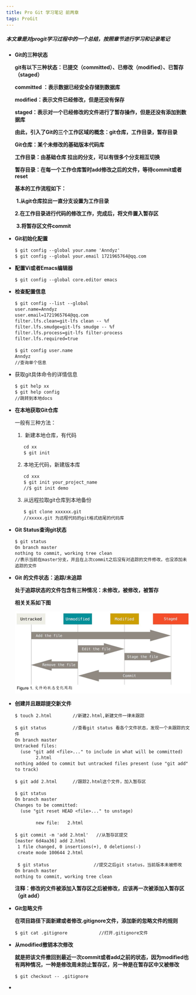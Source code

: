 ```yaml
---
title: Pro Git 学习笔记 前两章
tags: ProGit
---
```

##### 本文章是对progit学习过程中的一个总结，按照章节进行学习和记录笔记
<!--more-->

- **Git的三种状态**

  **git有以下三种状态：已提交（committed）、已修改（modified）、已暂存（staged）**

  **committed ：表示数据已经安全存储到数据库**

  **modified：表示文件已经修改，但是还没有保存**

  **staged：表示对一个已经修改的文件进行了暂存操作，但是还没有添加到数据库**

  **由此，引入了Git的三个工作区域的概念：git仓库，工作目录，暂存目录**

  

  **Git仓库：某个未修改的基础版本代码库**

  **工作目录：由基础仓库 拉出的分支，可以有很多个分支相互切换**

  **暂存目录：在每一个工作仓库暂时add修改之后的文件，等待commit或者reset**

  

  **基本的工作流程如下：**

  ​	**1.从git仓库拉出一直分支设置为工作目录**

  ​	**2.在工作目录进行代码的修改工作，完成后，将文件置入暂存区**

  ​	**3.将暂存区文件commit**

- **Git初始化配置**

  ```shell
  $ git config --global your.name 'Anndyz'
  $ git config --global your.email 1721965764@qq.com
  
  ```

- **配置Vi或者Emacs编辑器**

  ```shell
  $ git config --global core.editor emacs
  ```

- **检查配置信息**

  ```shell
  $ git config --list --global
  user.name=Anndyz
  user.email=1721965764@qq.com
  filter.lfs.clean=git-lfs clean -- %f
  filter.lfs.smudge=git-lfs smudge -- %f
  filter.lfs.process=git-lfs filter-process
  filter.lfs.required=true
  
  $ git config user.name
  Anndyz
  //查询单个信息
  ```

- 获取git具体命令的详情信息

  ```shell
  $ git help xx
  $ git help config
  //跳转到本地docs
  ```

- **在本地获取Git仓库**

  一般有三种方法：

  1. ​	新建本地仓库，有代码

     ```shell
     cd xx
     $ git init
     ```

  2. 本地无代码，新建版本库

     ```shell
     cd xxx
     $ git init your_project_name
     //$ git init demo 
     ```

  3. 从远程拉取git仓库到本地备份

     ```shell
     $ git clone xxxxxx.git
     //xxxxx.git 为远程代码的git格式结尾的代码库
     ```

- **Git Status查询git状态**

  ```shell
  $ git status
  On branch master
  nothing to commit, working tree clean
  //表示当前在master分支，并且在上次commit之后没有对追踪的文件修改，也没添加未追踪的文件
  ```

- **Git 的文件状态：追踪/未追踪**

  **处于追踪状态的文件包含有三种情况：未修改，被修改，被暂存**

  **相关关系如下图**

  ![](https://raw.githubusercontent.com/Anndyz/Anndyz.github.io/master/image/gitstatus.jpg)

- **创建并且跟踪提交新文件**

  ```shell
  $ touch 2.html        //新建2.html,新建文件一律未跟踪
  
  $ git status          //查看git status 看各个文件状态，发现一个未跟踪的文件
  On branch master
  Untracked files:
    (use "git add <file>..." to include in what will be committed)
          2.html
  nothing added to commit but untracked files present (use "git add" to track)
  
  $ git add 2.html      //跟踪2.html这个文件，加入暂存区
  
  $ git status
  On branch master
  Changes to be committed:
    (use "git reset HEAD <file>..." to unstage)
  
          new file:   2.html
  
  $ git commit -m 'add 2.html'   //从暂存区提交
  [master 6d4aa36] add 2.html
   1 file changed, 0 insertions(+), 0 deletions(-)
   create mode 100644 2.html
   
   $ git status                 //提交之后git status，当前版本未被修改
  On branch master
  nothing to commit, working tree clean
  ```

  **注释：修改的文件被添加入暂存区之后被修改，应该再一次被添加入暂存区（git add）**

- **Git忽略文件**

  **在项目路径下面新建或者修改.gitignore文件，添加新的忽略文件的规则**
  
  ```shell
  $ git cat .gitignore            //打开.gitignore文件
  
  ```
  
- **从modified撤销本次修改**

  ​         **就是把该文件撤回到最近一次commit或者add之前的状态，因为modified也有两种情况，一种是修改周未防止暂存区，另一种是在暂存区中又被修改**

  ```shell
  $ git checkout -- .gitignore
  ```

- 